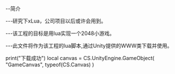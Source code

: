 --简介

---研究下xLua，公司项目以后或许会用到。

---该工程的目标是用lua实现一个2048小游戏。

---此文件将作为该工程的lua脚本,通过Unity提供的WWW类下载并使用。


print("下载成功")
local canvas = CS.UnityEngine.GameObject( "GameCanvas", typeof(CS.Canvas) )
